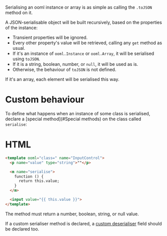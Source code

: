 Serialising an ooml instance or array is as simple as calling the `.toJSON` method on it.

A JSON-serialisable object will be built recursively, based on the properties of the instance:

- Transient properties will be ignored.
- Every other property's value will be retrieved, calling any `get` method as usual.
- If it's an instance of `ooml.Instance` or `ooml.Array`, it will be serialised using `toJSON`.
- If it is a string, boolean, number, or `null`, it will be used as is.
- Otherwise, the behaviour of `toJSON` is not defined.

If it's an array, each element will be serialised this way.

# Custom behaviour

To define what happens when an instance of some class is serialised, declare a [special method](#Special methods) on the class called `serialise`:

<!-- begin tabbed sections -->

# HTML

```html
<template ooml="class=" name="InputControl">
  <p name="value" type="string">""</p>

  <m name="serialise">
    function () {
      return this.value;
    }
  </m>

  <input value="{{ this.value }}">
</template>
```

<!-- end tabbed sections -->

The method must return a number, boolean, string, or null value.

If a custom serialiser method is declared, a [custom deserialiser](#Deserialisation) field should be declared too.

